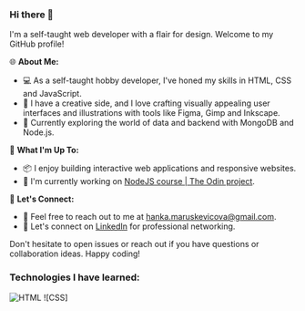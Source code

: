 ### Hi there 👋

I'm a self-taught web developer with a flair for design. Welcome to my GitHub profile!

🌐 **About Me:**
- 💻 As a self-taught hobby developer, I've honed my skills in HTML, CSS and JavaScript.
- 🎨 I have a creative side, and I love crafting visually appealing user interfaces and illustrations with tools like Figma, Gimp and Inkscape.
- 🌱 Currently exploring the world of data and backend with MongoDB and Node.js.

🚀 **What I'm Up To:**
- 📦 I enjoy building interactive web applications and responsive websites.
- 🧰 I'm currently working on [NodeJS course | The Odin project](https://www.theodinproject.com/paths/full-stack-javascript/courses/nodejs).

💬 **Let's Connect:**
- 📧 Feel free to reach out to me at [hanka.maruskevicova@gmail.com](hanka.maruskevicova@gmail.com).
- 👥 Let's connect on [LinkedIn](https://www.linkedin.com/in/hana-maruškevičová-11287127b/) for professional networking.

Don't hesitate to open issues or reach out if you have questions or collaboration ideas. Happy coding!


### Technologies I have learned:

![HTML](https://icons8.com/icon/20909/html-5)
![CSS]
